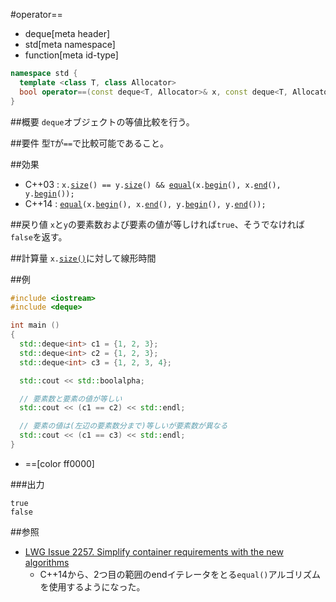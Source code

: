 #operator==
* deque[meta header]
* std[meta namespace]
* function[meta id-type]

```cpp
namespace std {
  template <class T, class Allocator>
  bool operator==(const deque<T, Allocator>& x, const deque<T, Allocator>& y);
}
```

##概要
`deque`オブジェクトの等値比較を行う。


##要件
型`T`が`==`で比較可能であること。


##効果
- C++03 : `x.`[`size`](./size.md)`() == y.`[`size`](./size.md)`() && `[`equal`](/reference/algorithm/equal.md)`(x.`[`begin`](./begin.md)`(), x.`[`end`](./end.md)`(), y.`[`begin`](./begin.md)`());`
- C++14 : [`equal`](/reference/algorithm/equal.md)`(x.`[`begin`](./begin.md)`(), x.`[`end`](./end.md)`(), y.`[`begin`](./begin.md)`(), y.`[`end`](./end.md)`());`


##戻り値
`x`と`y`の要素数および要素の値が等しければ`true`、そうでなければ`false`を返す。


##計算量
`x.`[`size()`](./size.md)に対して線形時間


##例
```cpp
#include <iostream>
#include <deque>

int main ()
{
  std::deque<int> c1 = {1, 2, 3};
  std::deque<int> c2 = {1, 2, 3};
  std::deque<int> c3 = {1, 2, 3, 4};

  std::cout << std::boolalpha;

  // 要素数と要素の値が等しい
  std::cout << (c1 == c2) << std::endl;

  // 要素の値は(左辺の要素数分まで)等しいが要素数が異なる
  std::cout << (c1 == c3) << std::endl;
}
```
* ==[color ff0000]

###出力
```
true
false
```

##参照
- [LWG Issue 2257. Simplify container requirements with the new algorithms](http://www.open-std.org/jtc1/sc22/wg21/docs/lwg-defects.html#2257)
    - C++14から、2つ目の範囲のendイテレータをとる`equal()`アルゴリズムを使用するようになった。

